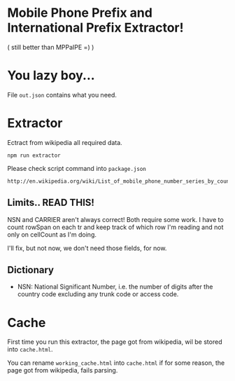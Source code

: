 Mobile Phone Prefix and International Prefix Extractor!
=======================================================

( still better than MPPaIPE =) )

# You lazy boy...

File `out.json` contains what you need.

# Extractor

Ectract from wikipedia all required data.

```
npm run extractor
```

Please check script command into `package.json`

```
http://en.wikipedia.org/wiki/List_of_mobile_phone_number_series_by_country
```

## Limits.. READ THIS!

NSN and CARRIER aren't always correct! Both require some work. I have to count rowSpan on each tr and keep track of which 
row I'm reading and not only on cellCount as I'm doing.

I'll fix, but not now, we don't need those fields, for now.

## Dictionary

- NSN: National Significant Number, i.e. the number of digits after the country code excluding any trunk code or access code.

# Cache

First time you run this extractor, the page got from wikipedia, wil be stored into `cache.html`.

You can rename `working_cache.html` into `cache.html` if for some reason, the page got from wikipedia, fails parsing.